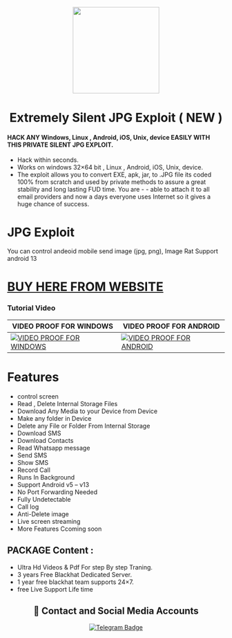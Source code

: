 <p align="center">
<img src='https://ratshop.org/wp-content/uploads/2024/02/jpeg.png' style="height:200px;width:200px;" >
</p>
<h1 align=center>Extremely Silent JPG Exploit ( NEW )</h1>

#### HACK ANY Windows, Linux , Android, iOS, Unix, device  EASILY WITH THIS PRIVATE SILENT JPG EXPLOIT.

<div align="center">

</div>

- Hack within seconds.
- Works on windows  32×64 bit , Linux , Android, iOS, Unix, device.
- The exploit allows you to convert EXE, apk, jar, to .JPG file its coded 100% from scratch and used by private methods to assure a great stability and long lasting FUD time. You are - - able to attach it to all email providers and now a days everyone uses Internet so it gives a huge chance of success.

# JPG Exploit
You can control andeoid mobile send image (jpg, png), Image Rat Support android 13

#   [BUY HERE FROM WEBSITE]

[BUY HERE FROM WEBSITE]: https://ratshop.org/product/extremely-silent-jpg-exploit-new/


### Tutorial Video
VIDEO PROOF FOR WINDOWS | VIDEO PROOF FOR ANDROID
-------|------
 [![VIDEO PROOF FOR WINDOWS](http://ratshop.org/wp-content/uploads/2024/02/Youtube_logo.png)](https://ratshop.org/video/jpg.mp4) | [![VIDEO PROOF FOR ANDROID](http://ratshop.org/wp-content/uploads/2024/02/Youtube_logo.png)](https://ratshop.org/video/apk2jpg.mp4)




# Features
- control screen
- Read , Delete Internal Storage Files
- Download Any Media to your Device from Device
- Make any folder in Device
- Delete any File or Folder From Internal Storage
- Download SMS
- Download Contacts
- Read Whatsapp message
- Send SMS
- Show SMS
- Record Call
- Runs In Background
- Support Android v5 – v13
- No Port Forwarding Needed
- Fully Undetectable
- Call log
- Anti-Delete image
- Live screen streaming
- More Features Ccoming soon
 

## PACKAGE Content :

- Ultra Hd Videos & Pdf For step By step Traning.
- 3 years Free Blackhat Dedicated Server.
- 1 year free blackhat team supports 24×7.
- free Live Support Life time


<h2 align="center">🔗 Contact and Social Media Accounts</h2>

<p align="center">
  <a href="https://telegram.me/prorat370">
    <img src="https://img.shields.io/badge/CONTACT-TELEGRAM-blue?style=for-the-badge&logo=telegram" alt="Telegram Badge"/>
  </a>
